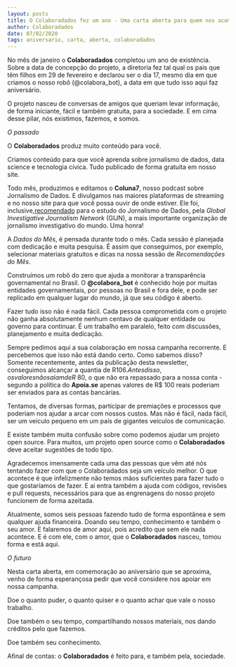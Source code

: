```yaml
---
layout: posts
title: O Colaboradados fez um ano - Uma carta aberta para quem nos acompanha
author: Colaboradados
date: 07/02/2020
tags: aniversario, carta, aberta, colaboradados
---
```


No mês de janeiro o **Colaboradados** completou um ano de existência. Sobre a data de concepção do projeto, a diretoria fez tal qual os pais que têm filhos em 29 de fevereiro e declarou ser o dia 17, mesmo dia em que criamos o nosso robô (@colabora_bot), a data em que tudo isso aqui faz aniversário. 

O projeto nasceu de conversas de amigos que queriam levar informação, de forma iniciante, fácil e também gratuita, para a sociedade. E em cima desse pilar, nós existimos, fazemos, e somos.

*O passado*

O **Colaboradados** produz muito conteúdo para você.

Criamos conteúdo para que você aprenda sobre jornalismo de dados, data science e tecnologia cívica. Tudo publicado de forma gratuita em nosso site.

Todo mês, produzimos e editamos o **Coluna7**, nosso podcast sobre Jornalismo de Dados. E divulgamos nas maiores plataformas de streaming e no nosso site para que você possa ouvir de onde estiver. Ele foi, inclusive,[recomendado](https://gijn.org/2020/02/06/gijns-data-journalism-top-10-coronavirus-outbreak-misleading-graphs-smartphone-tracking-trash-can-banging-mexico-murders/) para o estudo do Jornalismo de Dados, pela *Global Investigative Journalism Network* (GIJN), a mais importante organização de jornalismo investigativo do mundo. Uma honra! 

A *Dados do Mês*, é pensada durante todo o mês. Cada sessão é planejada com dedicação e muita pesquisa. É assim que conseguimos, por exemplo, selecionar materiais gratuitos e dicas na nossa sessão de *Recomendações do Mês*.

Construímos um robô do zero que ajuda a monitorar a transparência governamental no Brasil. O **@colabora_bot** é conhecido hoje por muitas entidades governamentais, por pessoas no Brasil e fora dele, e pode ser replicado em qualquer lugar do mundo, já que seu código é aberto. 

Fazer tudo isso não é nada fácil. Cada pessoa comprometida com o projeto não ganha absolutamente nenhum centavo de qualquer entidade ou governo para continuar. É um trabalho em paralelo, feito com discussões, planejamento e muita dedicação.

Sempre pedimos aqui a sua colaboração em nossa campanha recorrente. E percebemos que isso não está dando certo. Como sabemos disso? Somente recentemente, antes da publicação desta newsletter, conseguimos alcançar a quantia de R$106. Antes disso, os valores não saiam de R$ 80, o que não era repassado para a nossa conta - segundo a política do **Apoia.se** apenas valores de R$ 100 reais poderiam ser enviados para as contas bancárias.

Tentamos, de diversas formas, participar de premiações e processos que poderiam nos ajudar a arcar com nossos custos. Mas não é fácil, nada fácil, ser um veículo pequeno em um país de gigantes veículos de comunicação. 

E existe também muita confusão sobre como podemos ajudar um projeto open source. Para muitos, um projeto open source como o **Colaboradados** deve aceitar sugestões de todo tipo.

Agradecemos imensamente cada uma das pessoas que vêm até nós tentando fazer com que o Colaboradados seja um veículo melhor. O que acontece é que infelizmente não temos mãos suficientes para fazer tudo o que gostaríamos de fazer. E aí entra também a ajuda com códigos, revisões e pull requests, necessários para que as engrenagens do nosso projeto funcionem de forma azeitada. 

Atualmente, somos seis pessoas fazendo tudo de forma espontânea e sem qualquer ajuda financeira. Doando seu tempo, conhecimento e também o seu amor. E falaremos de amor aqui, pois acredito que sem ele nada acontece. E é com ele, com o amor, que o **Colaboradados** nasceu, tomou forma e está aqui.

*O futuro*

Nesta carta aberta, em comemoração ao aniversário que se aproxima, venho de forma esperançosa pedir que você considere nos apoiar em nossa campanha.

Doe o quanto puder, o quanto quiser e o quanto achar que vale o nosso trabalho. 

Doe também o seu tempo, compartilhando nossos materiais, nos dando créditos pelo que fazemos. 

Doe também seu conhecimento. 

Afinal de contas: o **Colaboradados** é feito para, e também pela, sociedade.
